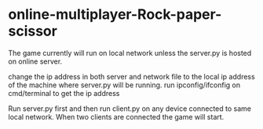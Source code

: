 # online-multiplayer-Rock-paper-scissor

The game currently will run on local network unless the server.py is hosted on online server.

change the ip address in both server and network file to the local ip address of the machine where server.py will be running. run ipconfig/ifconfig on cmd/terminal to get the ip address

Run server.py first and then run client.py on any device connected to same local network. When two clients are connected the game will start. 

